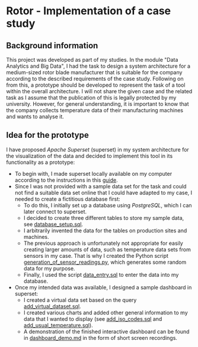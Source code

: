 # Rotor - Implementation of a case study

## Background information
This project was developed as part of my studies. In the module "Data Analytics and Big Data", I had the task to design a system architecture for a medium-sized rotor blade manufacturer that is suitable for the company according to the described requirements of the case study. Following on from this, a prototype should be developed to represent the task of a tool within the overall architecture.
I will not share the given case and the related task as I assume that the publication of this is legally protected by my university. However, for general understanding, it is important to know that the company collects temperature data of their manufacturing machines and wants to analyse it.

## Idea for the prototype
I have proposed *Apache Superset* (superset) in my system architecture for the visualization of the data and decided to implement this tool in its functionality as a prototype: 
- To begin with, I made superset locally available on my computer according to the instructions in this [guide](https://superset.apache.org/docs/installation/installing-superset-using-docker-compose).
- Since I was not provided with a sample data set for the task and could not find a suitable data set online that I could have adapted to my case, I needed to create a fictitious database first:
    - To do this, I initially set up a database using *PostgreSQL*, which I can later connect to superset.
    - I decided to create three different tables to store my sample data, see [database_setup.sql](database_setup.sql).
    - I arbitrarily invented the data for the tables on production sites and machines.
    - The previous approach is unfortunately not appropriate for easily creating larger amounts of data, such as temperature data sets from sensors in my case. That is why I created the Python script [generation_of_sensor_readings.py](generation_of_sensor_readings.py), which generates some random data for my purpose.
    - Finally, I used the script [data_entry.sql](data_entry.sql) to enter the data into my database.
- Once my intended data was available, I designed a sample dashboard in superset:
    - I created a virtual data set based on the query [add_virtual_dataset.sql](implementation_in_superset/add_virtual_dataset.sql).
    - I created various charts and added other general information to my data that I wanted to display (see [add_iso_codes.sql](implementation_in_superset/add_iso_codes.sql) and [add_usual_temperature.sql](implementation_in_superset/add_usual_temperature.sql)).
    - A demonstration of the finished interactive dashboard can be found in [dashboard_demo.md](implementation_in_superset/dashboard_demo.md) in the form of short screen recordings.
